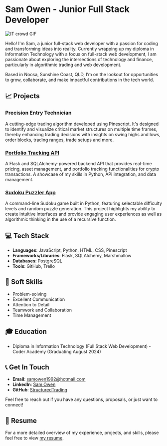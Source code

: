 # Sam Owen - Junior Full Stack Developer

![IT crowd GIF](https://media.giphy.com/media/1C8bHHJturSx2/giphy.gif?cid=790b7611xeq8p1l5f49mhpukvfj5h3z33xlfjwrjko2vssv0&ep=v1_gifs_search&rid=giphy.gif&ct=g)

Hello! I'm Sam, a junior full-stack web developer with a passion for coding and transforming ideas into reality. Currently wrapping up my diploma in Information Technology with a focus on full-stack web development, I am passionate about exploring the intersections of technology and finance, particularly in algorithmic trading and web development.

Based in Noosa, Sunshine Coast, QLD, I’m on the lookout for opportunities to grow, collaborate, and make impactful contributions in the tech world.

## 📈 Projects

### Precision Entry Technician
A cutting-edge trading algorithm developed using Pinescript. It's designed to identify and visualize critical market structures on multiple time frames, thereby enhancing trading decisions with insights on swing highs and lows, order blocks, trading ranges, trade setups and more.

### [Portfolio Tracking API](https://github.com/StructuredTrading/Portfolio-Tracker-API)
A Flask and SQLAlchemy-powered backend API that provides real-time pricing, asset management, and portfolio tracking functionalities for crypto transactions. A showcase of my skills in Python, API integration, and data management.

### [Sudoku Puzzler App](https://github.com/StructuredTrading/T1A3_TERMINAL_SUDOKU_APP)
A command-line Sudoku game built in Python, featuring selectable difficulty levels and random puzzle generation. This project highlights my ability to create intuitive interfaces and provide engaging user experiences as well as algorithmic thinking in the use of a recursive function.

## 💻 Tech Stack

- **Languages**: JavaScript, Python, HTML, CSS, Pinescript
- **Frameworks/Libraries**: Flask, SQLAlchemy, Marshmallow
- **Databases**: PostgreSQL
- **Tools**: GitHub, Trello

## 🌟 Soft Skills

- Problem-solving
- Excellent Communication
- Attention to Detail
- Teamwork and Collaboration
- Time Management

## 🎓 Education

- Diploma in Information Technology (Full Stack Web Development) - Coder Academy (Graduating August 2024)

## 📞 Get In Touch

- **Email**: [samowen1992@hotmail.com](mailto:samowen1992@hotmail.com)
- **LinkedIn**: [Sam Owen](https://www.linkedin.com/in/sam-owen-044631285/)
- **GitHub**: [StructuredTrading](https://github.com/StructuredTrading)

Feel free to reach out if you have any questions, proposals, or just want to connect!

## 📄 Resume

For a more detailed overview of my experience, projects, and skills, please feel free to view [my resume](https://github.com/StructuredTrading/StructuredTrading/blob/main/Resume%20of%20Sam%20Owen.pdf).
